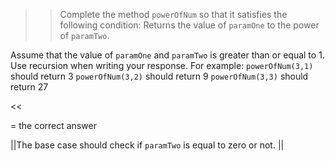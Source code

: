 >>Complete the method <code>powerOfNum</code> so that it satisfies the following condition:
Returns the value of <code>paramOne</code> to the power of <code>paramTwo</code>.
<p>Assume that the value of <code>paramOne</code> and <code>paramTwo</code> is greater than or equal to 1.
Use recursion when writing your response.
For example:
<code>powerOfNum(3,1)</code> should return 3
<code>powerOfNum(3,2)</code> should return 9
<code>powerOfNum(3,3)</code> should return 27 </p><<

= the correct answer

||The base case should check if <code>paramTwo</code> is equal to zero or not. ||
